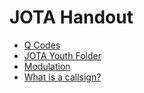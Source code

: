 # JOTA Handout

* [Q Codes](Q_Codes.md)
* [JOTA Youth Folder](jota_youth_folder.md)
* [Modulation](Modulation.md)
* [What is a callsign?](what-is-a-callsign.md)
